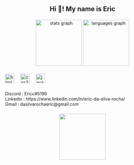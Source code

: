 <h2 align="center">Hi 👋! My name is Eric</h2>

###

<div align="center">
  <img src="https://github-readme-stats.vercel.app/api?username=Ericdsr&hide_title=false&hide_rank=false&show_icons=true&include_all_commits=true&count_private=true&disable_animations=false&theme=dracula&locale=en&hide_border=false" height="150" alt="stats graph"  />
  <img src="https://github-readme-stats.vercel.app/api/top-langs?username=Ericdsr&locale=en&hide_title=false&layout=compact&card_width=320&langs_count=5&theme=dracula&hide_border=false" height="150" alt="languages graph"  />
</div>

###

<div align="left">
  <img src="https://cdn.jsdelivr.net/gh/devicons/devicon/icons/html5/html5-original.svg" height="30" alt="html5 logo"  />
  <img width="12" />
  <img src="https://cdn.jsdelivr.net/gh/devicons/devicon/icons/css3/css3-original.svg" height="30" alt="css3 logo"  />
  <img width="12" />
  <img src="https://cdn.jsdelivr.net/gh/devicons/devicon/icons/javascript/javascript-original.svg" height="30" alt="javascript logo"  />
</div>

###

<div align="left">
</div>

###

<p align="left">Discord :  Ericc#5196<br>Linkedin : https://www.linkedin.com/in/eric-da-silva-rocha/<br>Gmail : dasilvarochaeric@gmail.com</p>

###

<div align="center">
  <img height="150" src="https://thumbs.gfycat.com/PepperyGrizzledClownanemonefish-max-1mb.gif"  />
</div>

###
